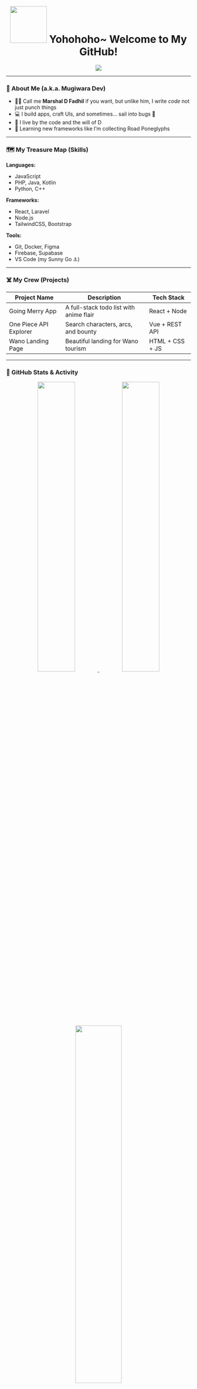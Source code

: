 <h1 align="center">
  <img src="https://media.tenor.com/jNKaSogbe6gAAAAC/one-piece-luffy.gif" width="100px" /> 
  Yohohoho~ Welcome to My GitHub!
</h1>

<p align="center">
  <img src="https://readme-typing-svg.herokuapp.com?font=Fira+Code&size=20&pause=1000&center=true&vCenter=true&width=435&lines=I'm+a+Developer+%F0%9F%92%BB;Anime+Lover+%F0%9F%8E%A9;Future+King+of+Coders+%F0%9F%90%8E;Nakamas+Welcome!+%E2%9C%A8" />
</p>

---

### 🍖 About Me (a.k.a. Mugiwara Dev)

- 🏴‍☠️ Call me **Marshal D Fadhil** if you want, but unlike him, I write *code* not just punch things  
- 💻 I build apps, craft UIs, and sometimes... sail into bugs 🐛  
- 🌊 I live by the code and the will of D  
- 🧠 Learning new frameworks like I’m collecting Road Poneglyphs  

---

### 🗺️ My Treasure Map (Skills)

**Languages:**
- JavaScript  
- PHP, Java, Kotlin  
- Python, C++  

**Frameworks:**
- React, Laravel  
- Node.js  
- TailwindCSS, Bootstrap  

**Tools:**
- Git, Docker, Figma  
- Firebase, Supabase  
- VS Code (my Sunny Go ⚓)  

---

### ☠️ My Crew (Projects)

| Project Name         | Description                          | Tech Stack          |
|----------------------|--------------------------------------|---------------------|
| Going Merry App      | A full-stack todo list with anime flair | React + Node        |
| One Piece API Explorer | Search characters, arcs, and bounty  | Vue + REST API      |
| Wano Landing Page    | Beautiful landing for Wano tourism   | HTML + CSS + JS     |

---

### 🧭 GitHub Stats & Activity

<div align="center">

<a href="https://github.com/yourusername">
  <img src="https://github-readme-stats.vercel.app/api?username=yourusername&show_icons=true&theme=tokyonight&border_radius=12&hide_title=true&hide_rank=true" width="45%" />
</a>
<a href="https://github.com/yourusername">
  <img src="https://github-readme-streak-stats.herokuapp.com?user=yourusername&theme=tokyonight&hide_border=true&date_format=M%20j%5B%2C%20Y%5D" width="45%" />
</a>

<br />

<a href="https://github.com/yourusername">
  <img src="https://github-readme-stats.vercel.app/api/top-langs/?username=yourusername&layout=compact&theme=tokyonight&hide_border=true&langs_count=6" width="50%" />
</a>

</div>

---

### 🎇 Favorite Quote

> "I'm gonna be the King of the Pirates!" — *Monkey D. Luffy*  
> And in my case, **"I'm gonna be the King of the Coders!"** 🧑‍💻

---

### 🔥 Let's Connect (and form a Nakama crew!)

<p align="center">
  <a href="https://github.com/yourusername">
    <img src="https://img.shields.io/github/followers/yourusername?label=Follow&style=social" />
  </a>
  <a href="https://linkedin.com/in/yourlinkedin">
    <img src="https://img.shields.io/badge/LinkedIn-blue?logo=linkedin&logoColor=white" />
  </a>
  <a href="https://twitter.com/yourtwitter">
    <img src="https://img.shields.io/twitter/follow/yourtwitter?style=social" />
  </a>
</p>

<p align="center">
  <img src="https://media.tenor.com/T_K0RGoSuvcAAAAC/luffy.gif" width="300" /><br/>
  <em>“Oceans are vast, but so is code.”</em>
</p>
